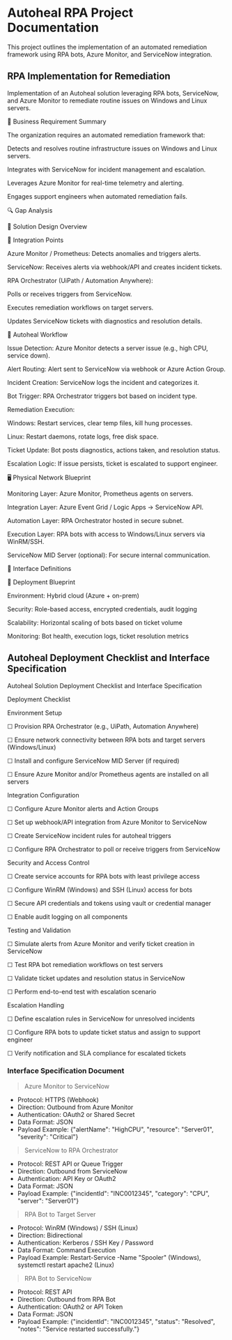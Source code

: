 # Autoheal RPA Project Documentation

This project outlines the implementation of an automated remediation framework using RPA bots, Azure Monitor, and ServiceNow integration.

## RPA Implementation for Remediation

Implementation of an Autoheal solution leveraging RPA bots, ServiceNow, and Azure Monitor to remediate routine issues on Windows and Linux servers.

🧭 Business Requirement Summary

The organization requires an automated remediation framework that:

Detects and resolves routine infrastructure issues on Windows and Linux servers.

Integrates with ServiceNow for incident management and escalation.

Leverages Azure Monitor for real-time telemetry and alerting.

Engages support engineers when automated remediation fails.

🔍 Gap Analysis

🧩 Solution Design Overview

🔗 Integration Points

Azure Monitor / Prometheus: Detects anomalies and triggers alerts.

ServiceNow: Receives alerts via webhook/API and creates incident tickets.

RPA Orchestrator (UiPath / Automation Anywhere):

Polls or receives triggers from ServiceNow.

Executes remediation workflows on target servers.

Updates ServiceNow tickets with diagnostics and resolution details.

🔄 Autoheal Workflow

Issue Detection: Azure Monitor detects a server issue (e.g., high CPU, service down).

Alert Routing: Alert sent to ServiceNow via webhook or Azure Action Group.

Incident Creation: ServiceNow logs the incident and categorizes it.

Bot Trigger: RPA Orchestrator triggers bot based on incident type.

Remediation Execution:

Windows: Restart services, clear temp files, kill hung processes.

Linux: Restart daemons, rotate logs, free disk space.

Ticket Update: Bot posts diagnostics, actions taken, and resolution status.

Escalation Logic: If issue persists, ticket is escalated to support engineer.

🖥️ Physical Network Blueprint

Monitoring Layer: Azure Monitor, Prometheus agents on servers.

Integration Layer: Azure Event Grid / Logic Apps → ServiceNow API.

Automation Layer: RPA Orchestrator hosted in secure subnet.

Execution Layer: RPA bots with access to Windows/Linux servers via WinRM/SSH.

ServiceNow MID Server (optional): For secure internal communication.

🔌 Interface Definitions

🚀 Deployment Blueprint

Environment: Hybrid cloud (Azure + on-prem)

Security: Role-based access, encrypted credentials, audit logging

Scalability: Horizontal scaling of bots based on ticket volume

Monitoring: Bot health, execution logs, ticket resolution metrics

## Autoheal Deployment Checklist and Interface Specification

Autoheal Solution Deployment Checklist and Interface Specification

Deployment Checklist

Environment Setup

☐ Provision RPA Orchestrator (e.g., UiPath, Automation Anywhere)

☐ Ensure network connectivity between RPA bots and target servers (Windows/Linux)

☐ Install and configure ServiceNow MID Server (if required)

☐ Ensure Azure Monitor and/or Prometheus agents are installed on all servers

Integration Configuration

☐ Configure Azure Monitor alerts and Action Groups

☐ Set up webhook/API integration from Azure Monitor to ServiceNow

☐ Create ServiceNow incident rules for autoheal triggers

☐ Configure RPA Orchestrator to poll or receive triggers from ServiceNow

Security and Access Control

☐ Create service accounts for RPA bots with least privilege access

☐ Configure WinRM (Windows) and SSH (Linux) access for bots

☐ Secure API credentials and tokens using vault or credential manager

☐ Enable audit logging on all components

Testing and Validation

☐ Simulate alerts from Azure Monitor and verify ticket creation in ServiceNow

☐ Test RPA bot remediation workflows on test servers

☐ Validate ticket updates and resolution status in ServiceNow

☐ Perform end-to-end test with escalation scenario

Escalation Handling

☐ Define escalation rules in ServiceNow for unresolved incidents

☐ Configure RPA bots to update ticket status and assign to support engineer

☐ Verify notification and SLA compliance for escalated tickets

### Interface Specification Document

> Azure Monitor to ServiceNow
- Protocol: HTTPS (Webhook)
- Direction: Outbound from Azure Monitor
- Authentication: OAuth2 or Shared Secret
- Data Format: JSON
- Payload Example: {"alertName": "HighCPU", "resource": "Server01", "severity": "Critical"}
  
> ServiceNow to RPA Orchestrator
- Protocol: REST API or Queue Trigger
- Direction: Outbound from ServiceNow
- Authentication: API Key or OAuth2
- Data Format: JSON
- Payload Example: {"incidentId": "INC0012345", "category": "CPU", "server": "Server01"}

> RPA Bot to Target Server
- Protocol: WinRM (Windows) / SSH (Linux)
- Direction: Bidirectional
- Authentication: Kerberos / SSH Key / Password
- Data Format: Command Execution
- Payload Example: Restart-Service -Name "Spooler" (Windows), systemctl restart apache2 (Linux)

> RPA Bot to ServiceNow
- Protocol: REST API
- Direction: Outbound from RPA Bot
- Authentication: OAuth2 or API Token
- Data Format: JSON
- Payload Example: {"incidentId": "INC0012345", "status": "Resolved", "notes": "Service restarted successfully."}
